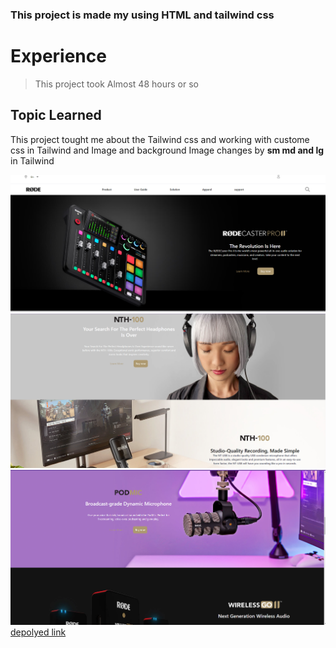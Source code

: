 ### This project is made my using HTML and tailwind css

# Experience

> This project took Almost 48 hours or so

## Topic Learned

This project tought me about the Tailwind css and working with custome css in Tailwind and Image and background Image changes by
**sm md and lg** in Tailwind

![Landingpage](./cap1.PNG)
![Nth-100](./cap2.PNG)
![PDOMIC](./cap3.PNG)
[depolyed link](https://rode-clone-lovat.vercel.app/)
